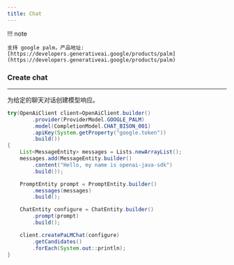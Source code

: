 ```yaml
---
title: Chat
---
```


!!! note

    支持 google palm，产品地址: [https://developers.generativeai.google/products/palm](https://developers.generativeai.google/products/palm)

### Create chat

---

为给定的聊天对话创建模型响应。

```java
try(OpenAiClient client=OpenAiClient.builder()
        .provider(ProviderModel.GOOGLE_PALM)
        .model(CompletionModel.CHAT_BISON_001)
        .apiKey(System.getProperty("google.token"))
        .build())
{
    List<MessageEntity> messages = Lists.newArrayList();
    messages.add(MessageEntity.builder()
        .content("Hello, my name is openai-java-sdk")
        .build());

    PromptEntity prompt = PromptEntity.builder()
        .messages(messages)
        .build();

    ChatEntity configure = ChatEntity.builder()
        .prompt(prompt)
        .build();

    client.createPaLMChat(configure)
        .getCandidates()
        .forEach(System.out::println);
}
```
